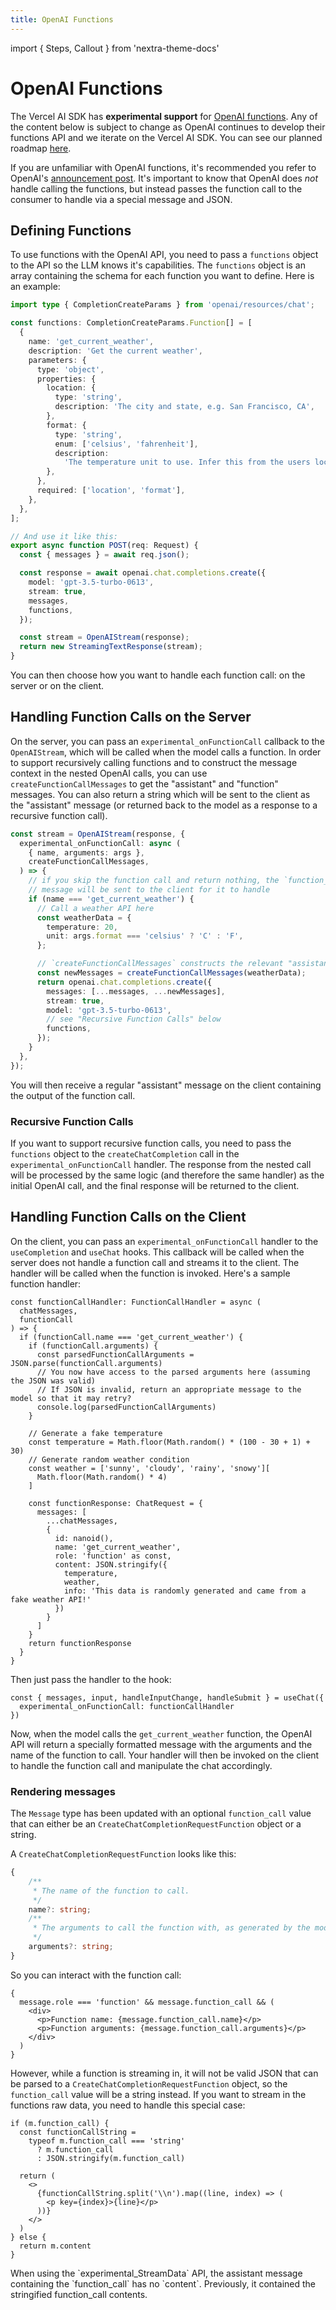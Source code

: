 ```yaml
---
title: OpenAI Functions
---
```


import { Steps, Callout } from 'nextra-theme-docs'

# OpenAI Functions

The Vercel AI SDK has **experimental support** for [OpenAI functions](https://openai.com/blog/function-calling-and-other-api-updates).
Any of the content below is subject to change as OpenAI continues to develop their functions API and we iterate on the Vercel AI SDK. You can see our planned roadmap [here](https://twitter.com/jaredpalmer/status/1673350963191508993).

If you are unfamiliar with OpenAI functions, it's recommended you refer to OpenAI's [announcement post](https://openai.com/blog/function-calling-and-other-api-updates).
It's important to know that OpenAI does _not_ handle calling the functions, but instead passes the function call to the consumer to handle via a special message and JSON.

## Defining Functions

To use functions with the OpenAI API, you need to pass a `functions` object to the API so the LLM knows it's capabilities.
The `functions` object is an array containing the schema for each function you want to define.
Here is an example:

```ts {3, 34}
import type { CompletionCreateParams } from 'openai/resources/chat';

const functions: CompletionCreateParams.Function[] = [
  {
    name: 'get_current_weather',
    description: 'Get the current weather',
    parameters: {
      type: 'object',
      properties: {
        location: {
          type: 'string',
          description: 'The city and state, e.g. San Francisco, CA',
        },
        format: {
          type: 'string',
          enum: ['celsius', 'fahrenheit'],
          description:
            'The temperature unit to use. Infer this from the users location.',
        },
      },
      required: ['location', 'format'],
    },
  },
];

// And use it like this:
export async function POST(req: Request) {
  const { messages } = await req.json();

  const response = await openai.chat.completions.create({
    model: 'gpt-3.5-turbo-0613',
    stream: true,
    messages,
    functions,
  });

  const stream = OpenAIStream(response);
  return new StreamingTextResponse(stream);
}
```

You can then choose how you want to handle each function call: on the server or on the client.

## Handling Function Calls on the Server

On the server, you can pass an `experimental_onFunctionCall` callback to the `OpenAIStream`, which will be called when the model calls a function.
In order to support recursively calling functions and to construct the message context in the nested OpenAI calls, you can use `createFunctionCallMessages` to get the "assistant" and "function" messages.
You can also return a string which will be sent to the client as the "assistant" message (or returned back to the model as a response to a recursive function call).

```ts {2,3,4,15,17,21,22}
const stream = OpenAIStream(response, {
  experimental_onFunctionCall: async (
    { name, arguments: args },
    createFunctionCallMessages,
  ) => {
    // if you skip the function call and return nothing, the `function_call`
    // message will be sent to the client for it to handle
    if (name === 'get_current_weather') {
      // Call a weather API here
      const weatherData = {
        temperature: 20,
        unit: args.format === 'celsius' ? 'C' : 'F',
      };

      // `createFunctionCallMessages` constructs the relevant "assistant" and "function" messages for you
      const newMessages = createFunctionCallMessages(weatherData);
      return openai.chat.completions.create({
        messages: [...messages, ...newMessages],
        stream: true,
        model: 'gpt-3.5-turbo-0613',
        // see "Recursive Function Calls" below
        functions,
      });
    }
  },
});
```

You will then receive a regular "assistant" message on the client containing the output of the function call.

### Recursive Function Calls

If you want to support recursive function calls, you need to pass the `functions` object to the `createChatCompletion` call in the `experimental_onFunctionCall` handler.
The response from the nested call will be processed by the same logic (and therefore the same handler) as the initial OpenAI call, and the final response will be returned to the client.

## Handling Function Calls on the Client

On the client, you can pass an `experimental_onFunctionCall` handler to the `useCompletion` and `useChat` hooks.
This callback will be called when the server does not handle a function call and streams it to the client.
The handler will be called when the function is invoked. Here's a sample function handler:

```tsx
const functionCallHandler: FunctionCallHandler = async (
  chatMessages,
  functionCall
) => {
  if (functionCall.name === 'get_current_weather') {
    if (functionCall.arguments) {
      const parsedFunctionCallArguments = JSON.parse(functionCall.arguments)
      // You now have access to the parsed arguments here (assuming the JSON was valid)
      // If JSON is invalid, return an appropriate message to the model so that it may retry?
      console.log(parsedFunctionCallArguments)
    }

    // Generate a fake temperature
    const temperature = Math.floor(Math.random() * (100 - 30 + 1) + 30)
    // Generate random weather condition
    const weather = ['sunny', 'cloudy', 'rainy', 'snowy'][
      Math.floor(Math.random() * 4)
    ]

    const functionResponse: ChatRequest = {
      messages: [
        ...chatMessages,
        {
          id: nanoid(),
          name: 'get_current_weather',
          role: 'function' as const,
          content: JSON.stringify({
            temperature,
            weather,
            info: 'This data is randomly generated and came from a fake weather API!'
          })
        }
      ]
    }
    return functionResponse
  }
}
```

Then just pass the handler to the hook:

```tsx
const { messages, input, handleInputChange, handleSubmit } = useChat({
  experimental_onFunctionCall: functionCallHandler
})
```

Now, when the model calls the `get_current_weather` function, the OpenAI API will return a specially formatted message with the arguments and the name of the function to call.
Your handler will then be invoked on the client to handle the function call and manipulate the chat accordingly.

### Rendering messages

The `Message` type has been updated with an optional `function_call` value that can either be an `CreateChatCompletionRequestFunction` object or a string.

A `CreateChatCompletionRequestFunction` looks like this:

```typescript
{
    /**
     * The name of the function to call.
     */
    name?: string;
    /**
     * The arguments to call the function with, as generated by the model in JSON format. Note that the model does not always generate valid JSON, and may hallucinate parameters not defined by your function schema. Validate the arguments in your code before calling your function.
     */
    arguments?: string;
}
```

So you can interact with the function call:

```tsx
{
  message.role === 'function' && message.function_call && (
    <div>
      <p>Function name: {message.function_call.name}</p>
      <p>Function arguments: {message.function_call.arguments}</p>
    </div>
  )
}
```

However, while a function is streaming in, it will not be valid JSON that can be parsed to a `CreateChatCompletionRequestFunction` object, so the `function_call` value will be a string instead.
If you want to stream in the functions raw data, you need to handle this special case:

```tsx
if (m.function_call) {
  const functionCallString =
    typeof m.function_call === 'string'
      ? m.function_call
      : JSON.stringify(m.function_call)

  return (
    <>
      {functionCallString.split('\\n').map((line, index) => (
        <p key={index}>{line}</p>
      ))}
    </>
  )
} else {
  return m.content
}
```

<Callout>
  When using the `experimental_StreamData` API, the assistant message containing
  the `function_call` has no `content`. Previously, it contained the stringified
  function_call contents.
</Callout>
